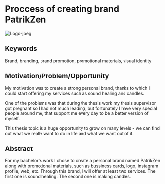 # Proccess of creating brand PatrikZen 

![Logo-jpeg](https://user-images.githubusercontent.com/72804835/115007233-0f1b2c00-9eaa-11eb-9cbb-1ba787579563.jpg)

## Keywords
Brand, branding, brand promotion, promotional materials, visual identity

## Motivation/Problem/Opportunity
My motivation was to create a strong personal brand, thanks to which I could start offering my services such as sound healing and candles.

One of the problems was that during the thesis work my thesis supervisor got pregnant so I had not much leading, but fortunately I have very special people around me, that support me every day to be a better version of myself.

This thesis topic is a huge opportunity to grow on many levels - we can find out what we really want to do in life and what we want out of it.

## Abstract

For my bachelor's work I chose to create a personal brand named PatrikZen along with promotional materials, such as bussiness cards, logo, instagram profile, web, etc.
Through this brand, I will offer at least two services. The first one is sound healing. The second one is making candles.


